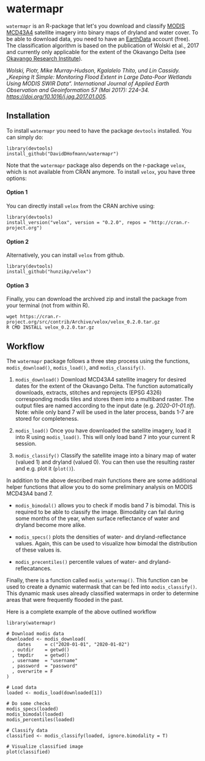 # watermapr
`watermapr` is an R-package that let's you download and classify  [MODIS
MCD43A4](https://lpdaac.usgs.gov/products/mcd43a4v006/) satellite imagery into
binary maps of dryland and water cover. To be able to download data, you need to
have an [EarthData](https://earthdata.nasa.gov/) account (free). The
classification algorithm is based on the publication of Wolski et al., 2017 and
currently only applicable for the extent of the Okavango Delta (see [Okavango
Research Institute](http://www.okavangodata.ub.bw/ori/monitoring/flood_maps/#)).

*Wolski, Piotr, Mike Murray-Hudson, Kgalalelo Thito, und Lin Cassidy. „Keeping It
Simple: Monitoring Flood Extent in Large Data-Poor Wetlands Using MODIS SWIR
Data“. International Journal of Applied Earth Observation and Geoinformation 57
(Mai 2017): 224–34. https://doi.org/10.1016/j.jag.2017.01.005.*

## Installation
To install `watermapr` you need to have the package `devtools` installed. You
can simply do:

```
library(devtools)
install_github("DavidDHofmann/watermapr")
```

Note that the `watermapr` package also depends on the r-package `velox`, which
is not available from CRAN anymore. To install `velox`, you have three options:

#### Option 1
You can directly install `velox` from the CRAN archive using:

```
library(devtools)
install_version("velox", version = "0.2.0", repos = "http://cran.r-project.org")
```

#### Option 2
Alternatively, you can install `velox` from github.

```
library(devtools)
install_github("hunzikp/velox")
```

#### Option 3
Finally, you can download the archived zip and install the package from your
terminal (not from within R).

```
wget https://cran.r-project.org/src/contrib/Archive/velox/velox_0.2.0.tar.gz
R CMD INSTALL velox_0.2.0.tar.gz
```

## Workflow
The `watermapr` package follows a three step process using the functions,
`modis_download()`, `modis_load()`, and `modis_classify()`.

1. `modis_download()` Download MCD43A4 satellite imagery for desired dates for
the extent of the Okavango Delta. The function automatically downloads,
extracts, stitches and reprojects (EPSG 4326) corresponding modis tiles and
stores them into a multiband raster. The output files are named according to the
input date (e.g. *2020-01-01.tif*). Note: while only band 7 will be used in the
later process, bands 1-7 are stored for completeness.

2. `modis_load()` Once you have downloaded the satellite imagery, load it into R
using `modis_load()`. This will only load band 7 into your current R session.

3. `modis_classify()` Classify the satellite image into a binary map of water
(valued 1) and dryland (valued 0). You can then use the resulting raster and
e.g. plot it (`plot()`).

In addition to the above described main functions there are some additional
helper functions that allow you to do some preliminary analysis on MODIS MCD43A4
band 7.

- `modis_bimodal()` allows you to check if modis band 7 is bimodal. This is
  required to be able to classify the image. Bimodality can fail during some
  months of the year, when surface reflectance of water and dryland become more
  alike.

- `modis_specs()` plots the densities of water- and dryland-reflectance values.
  Again, this can be used to visualize how bimodal the distribution of these
  values is.

- `modis_precentiles()` percentile values of water- and dryland-reflecatances.

Finally, there is a function called `modis_watermap()`. This function can be
used to create a dynamic watermask that can be fed into `modis_classify()`. This
dynamic mask uses already classified watermaps in order to determine areas that
were frequently flooded in the past.

Here is a complete example of the above outlined workflow

```
library(watermapr)

# Download modis data
downloaded <- modis_download(
    dates     = c("2020-01-01", "2020-01-02")
  , outdir    = getwd()
  , tmpdir    = getwd()
  , username  = "username"
  , password  = "password"
  , overwrite = F
)

# Load data
loaded <- modis_load(downloaded[1])

# Do some checks
modis_specs(loaded)
modis_bimodal(loaded)
modis_percentiles(loaded)

# Classify data
classified <- modis_classify(loaded, ignore.bimodality = T)

# Visualize classified image
plot(classified)
```
